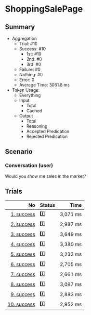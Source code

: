 # ShoppingSalePage
## Summary
  - Aggregation
    - Trial: #10
    - Success: #10
      - 1st: #10
      - 2nd: #0
      - 3rd: #0
    - Failure: #0
    - Nothing: #0
    - Error: 0
    - Average Time: 3061.8 ms
  - Token Usage:
    - Everything
    - Input
      - Total
      - Cached
    - Output
      - Total
      - Reasoning
      - Accepted Predication
      - Rejected Predication

## Scenario
### Conversation (user)
Would you show me sales in the market?

## Trials
No | Status | Time
---:|:-------|------:
[1. success](./trials/1.success.json) | 1️⃣ | 3,071 ms
[2. success](./trials/2.success.json) | 1️⃣ | 2,987 ms
[3. success](./trials/3.success.json) | 1️⃣ | 3,649 ms
[4. success](./trials/4.success.json) | 1️⃣ | 3,380 ms
[5. success](./trials/5.success.json) | 1️⃣ | 3,233 ms
[6. success](./trials/6.success.json) | 1️⃣ | 2,705 ms
[7. success](./trials/7.success.json) | 1️⃣ | 2,661 ms
[8. success](./trials/8.success.json) | 1️⃣ | 3,097 ms
[9. success](./trials/9.success.json) | 1️⃣ | 2,883 ms
[10. success](./trials/10.success.json) | 1️⃣ | 2,952 ms